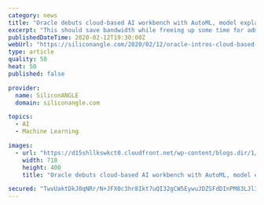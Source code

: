 ```yaml
---
category: news
title: "Oracle debuts cloud-based AI workbench with AutoML, model explanation features"
excerpt: "This should save bandwidth while freeing up some time for administrators. A second feature called OML4Py AutoML automatically recommends the best AI model for the specific information a company is ..."
publishedDateTime: 2020-02-12T19:30:00Z
webUrl: "https://siliconangle.com/2020/02/12/oracle-intros-cloud-based-ai-workbench-automl-model-explanation-features/"
type: article
quality: 50
heat: 50
published: false

provider:
  name: SiliconANGLE
  domain: siliconangle.com

topics:
  - AI
  - Machine Learning

images:
  - url: "https://d15shllkswkct0.cloudfront.net/wp-content/blogs.dir/1/files/2020/02/oracle-1.png"
    width: 718
    height: 400
    title: "Oracle debuts cloud-based AI workbench with AutoML, model explanation features"

secured: "TwvUaktDkJ0qNRr/N+JFX0c3hr8Ikt7uQI32gCW5EywuJDZSFdDInPM83LJl3+MD+s3MaVZVsOy04eZ5j2w//3Dh2hGfxBDFI6y+pd5qCRKPdKfSknjfZmgVXz09nNlaK5TqkSTTJT9muK5kQIj0dxp+NI1KY1C+ktxE5fSuDZwrCIEq23qVsXkJxf8jHFh7Kdny7GRSTmgixHslGOtlse4jwu4OoCbJkReCadFthNZcXcsQZgDbLG0Kj9qUU89de6Ws93ON11nJDB4q7up9zabr9C112TKWM8V2TvUWHsKALArwVRWHsaAV2DFSuXbx;RdIMx31aEfFkv3iPwOu5nQ=="
---
```



